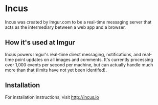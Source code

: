 Incus
===

Incus was created by Imgur.com to be a real-time messaging server that acts as the
intermediary between a web app and a browser.

## How it's used at Imgur
Incus powers Imgur's real-time direct messaging, notifications, and
real-time point updates on all images and comments. It's currently processing over 1,000
events per second per machine, but can actually handle much more than that
(limits have not yet been identifed).

## Installation
For installation instructions, visit http://incus.io
